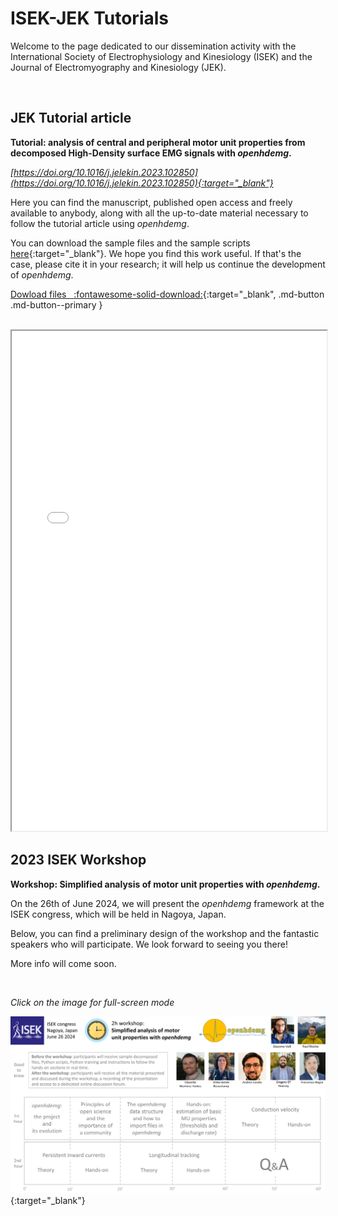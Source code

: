 # ISEK-JEK Tutorials

Welcome to the page dedicated to our dissemination activity with the International Society of Electrophysiology and Kinesiology (ISEK) and the Journal of Electromyography and Kinesiology (JEK).

<br>

## JEK Tutorial article

**Tutorial: analysis of central and peripheral motor unit properties from decomposed High-Density surface EMG signals with *openhdemg*.**

*[https://doi.org/10.1016/j.jelekin.2023.102850](https://doi.org/10.1016/j.jelekin.2023.102850){:target="_blank"}*

Here you can find the manuscript, published open access and freely available to anybody, along with all the up-to-date material necessary to follow the tutorial article using *openhdemg*.

You can download the sample files and the sample scripts [here](https://drive.google.com/drive/folders/1lxXSVTDg7eOntkmapIbGQwAvxrQY96oM?usp=sharing){:target="_blank"}. We hope you find this work useful. If that's the case, please cite it in your research; it will help us continue the development of *openhdemg*.

[Dowload files &nbsp; :fontawesome-solid-download:](https://drive.google.com/drive/folders/1lxXSVTDg7eOntkmapIbGQwAvxrQY96oM?usp=sharing){:target="_blank", .md-button .md-button--primary }

<br>

<iframe src="/online_pdfs/pre-proof_valli_et_al_2023_jek.pdf" width="100%" height="800px" allowfullscreen></iframe>

<br>

## 2023 ISEK Workshop

**Workshop: Simplified analysis of motor unit properties with *openhdemg*.**

On the 26th of June 2024, we will present the *openhdemg* framework at the ISEK congress, which will be held in Nagoya, Japan.

Below, you can find a preliminary design of the workshop and the fantastic speakers who will participate. We look forward to seeing you there!

More info will come soon.

<br>

*Click on the image for full-screen mode*

[![preliminary_workshop_design](md_graphics/isek_jek_tutorials/preliminary_workshop_design.png)](md_graphics/isek_jek_tutorials/preliminary_workshop_design.png){:target="_blank"}

